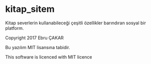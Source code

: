 # kitap_sitem
Kitap severlerin kullanabileceği çeşitli özellikler barındıran sosyal bir platform.

Copyright 2017 Ebru ÇAKAR

Bu yazılım MIT lisansına tabidir.

This software is licenced with MIT licence
